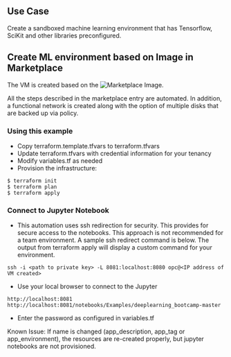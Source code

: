 ## Use Case
Create a sandboxed machine learning environment that has Tensorflow, SciKit 
and other libraries preconfigured.

## Create ML environment based on Image in Marketplace
The VM is created based on the ![Marketplace Image](https://cloudmarketplace.oracle.com/marketplace/en_US/listing/78643201).  

All the steps described in the marketplace entry are automated. In addition, a functional network is created along with the option of multiple disks that are backed up via policy.

### Using this example
* Copy terraform.template.tfvars to terraform.tfvars
* Update terraform.tfvars with credential information for your tenancy
* Modify variables.tf as needed
* Provision the infrastructure:

```
$ terraform init
$ terraform plan
$ terraform apply
```

### Connect to Jupyter Notebook
* This automation uses ssh redirection for security. This provides for secure access to the notebooks. This approach is not recommended for a team environment.  A sample ssh redirect command is below. The output from terraform apply will display a custom command for your environment.

```
ssh -i <path to private key> -L 8081:localhost:8080 opc@<IP address of VM created>
```

* Use your local browser to connect to the Jupyter
```
http://localhost:8081
http://localhost:8081/notebooks/Examples/deeplearning_bootcamp-master
```

* Enter the password as configured in variables.tf

Known Issue:
If name is changed (app_description, app_tag or app_environment),
the resources are re-created properly, but jupyter notebooks are not
provisioned.




